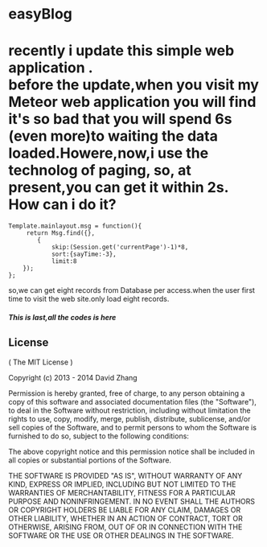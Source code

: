 easyBlog
========
recently i update this simple web application .  
before the update,when you visit my Meteor web application you will find it's so bad that you will
spend 6s (even more)to waiting the data loaded.Howere,now,i use the technolog of paging,
so, at present,you can get it within 2s.  
How can i do it?
================
```
Template.mainlayout.msg = function(){
	 return Msg.find({},  
	 	{  
	 		skip:(Session.get('currentPage')-1)*8,  
	 		sort:{sayTime:-3},  
	 		limit:8  
	});
};
```  
so,we can get eight records from Database per access.when the user first time to visit the web site.only load eight records.  
##### This is last,all the codes is here #####

## License

( The MIT License )

Copyright (c) 2013 - 2014 David Zhang

Permission is hereby granted, free of charge, to any person obtaining
a copy of this software and associated documentation files (the
"Software"), to deal in the Software without restriction, including
without limitation the rights to use, copy, modify, merge, publish,
distribute, sublicense, and/or sell copies of the Software, and to
permit persons to whom the Software is furnished to do so, subject to
the following conditions:

The above copyright notice and this permission notice shall be
included in all copies or substantial portions of the Software.

THE SOFTWARE IS PROVIDED "AS IS", WITHOUT WARRANTY OF ANY KIND,
EXPRESS OR IMPLIED, INCLUDING BUT NOT LIMITED TO THE WARRANTIES OF
MERCHANTABILITY, FITNESS FOR A PARTICULAR PURPOSE AND
NONINFRINGEMENT. IN NO EVENT SHALL THE AUTHORS OR COPYRIGHT HOLDERS BE
LIABLE FOR ANY CLAIM, DAMAGES OR OTHER LIABILITY, WHETHER IN AN ACTION
OF CONTRACT, TORT OR OTHERWISE, ARISING FROM, OUT OF OR IN CONNECTION
WITH THE SOFTWARE OR THE USE OR OTHER DEALINGS IN THE SOFTWARE.
